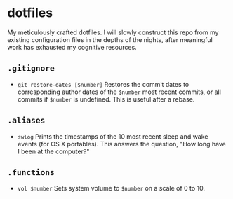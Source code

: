 # dotfiles
My meticulously crafted dotfiles. I will slowly construct this repo from my existing configuration files in the depths of the nights, after meaningful work has exhausted my cognitive resources.

## `.gitignore`
- `git restore-dates [$number]` Restores the commit dates to corresponding author dates of the `$number` most recent commits, or all commits if `$number` is undefined. This is useful after a rebase.

## `.aliases`
- `swlog` Prints the timestamps of the 10 most recent sleep and wake events (for OS X portables). This answers the question, "How long have I been at the computer?"

## `.functions`
- `vol $number` Sets system volume to `$number` on a scale of 0 to 10.